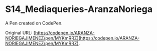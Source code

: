 # S14_Mediaqueries-AranzaNoriega

A Pen created on CodePen.

Original URL: [https://codepen.io/ARANZA-NORIEGAJIMENEZ/pen/MYKmRRZ](https://codepen.io/ARANZA-NORIEGAJIMENEZ/pen/MYKmRRZ).

